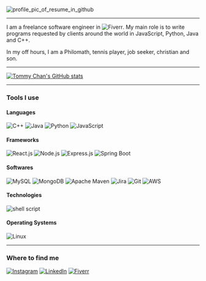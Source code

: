 ![profile_pic_of_resume_in_github](https://user-images.githubusercontent.com/66003316/204924036-5c3bcb43-52ad-4d38-ae40-e10fd0ef5193.png)
***
I am a freelance software engineer in ![Fiverr](https://www.fiverr.com/tommy__chan?public_mode=true). My main role is to write programs requested by clients around the world in JavaScript, Python, Java and C++.</br>

In my off hours, I am a Philomath, tennis player, job seeker, christian and son.</br>

***
[![Tommy Chan's GitHub stats](https://github-readme-stats.vercel.app/api?username=tommy-khc&count_private=true&show_icons=true)](https://github.com/tommy-khc/github-readme-stats)
***
### Tools I use
#### Languages</br>
![C++](https://img.shields.io/badge/C%2B%2B-00599C?style=for-the-badge&logo=c%2B%2B&logoColor=white)
![Java](https://img.shields.io/badge/java-%23ED8B00.svg?style=for-the-badge&logo=java&logoColor=white)
![Python](https://img.shields.io/badge/Python-FFD43B?style=for-the-badge&logo=python&logoColor=blue)
![JavaScript](https://img.shields.io/badge/JavaScript-323330?style=for-the-badge&logo=javascript&logoColor=F7DF1E)</br>
#### Frameworks</br>
![React.js](https://img.shields.io/badge/React-20232A?style=for-the-badge&logo=react&logoColor=61DAFB)
![Node.js](https://img.shields.io/badge/node.js-6DA55F?style=for-the-badge&logo=node.js&logoColor=white)
![Express.js](https://img.shields.io/badge/express.js-%23404d59.svg?style=for-the-badge&logo=express&logoColor=%2361DAFB)
![Spring Boot](https://img.shields.io/badge/Spring_Boot-F2F4F9?style=for-the-badge&logo=spring-boot)</br>
#### Softwares</br>
![MySQL](https://img.shields.io/badge/MySQL-005C84?style=for-the-badge&logo=mysql&logoColor=white)
![MongoDB](https://img.shields.io/badge/MongoDB-4EA94B?style=for-the-badge&logo=mongodb&logoColor=white)
![Apache Maven](https://img.shields.io/badge/Apache%20Maven-C71A36?style=for-the-badge&logo=Apache%20Maven&logoColor=white)
![Jira](https://img.shields.io/badge/Jira-0052CC?style=for-the-badge&logo=Jira&logoColor=white)
![Git](https://img.shields.io/badge/GIT-E44C30?style=for-the-badge&logo=git&logoColor=white)
![AWS](https://img.shields.io/badge/Amazon_AWS-FF9900?style=for-the-badge&logo=amazonaws&logoColor=white)</br>
#### Technologies</br>
![shell script](https://img.shields.io/badge/Shell_Script-121011?style=for-the-badge&logo=gnu-bash&logoColor=white)</br>
#### Operating Systems</br>
![Linux](https://img.shields.io/badge/Linux-FCC624?style=for-the-badge&logo=linux&logoColor=black)</br>
***
### Where to find me
[![Instagram](https://img.shields.io/badge/Instagram-E4405F?style=for-the-badge&logo=instagram&logoColor=white)](https://www.instagram.com/tommy.chan.hihi/)
[![LinkedIn](https://img.shields.io/badge/LinkedIn-0077B5?style=for-the-badge&logo=linkedin&logoColor=white)](https://www.linkedin.com/in/tommy--chan/)
[![Fiverr](https://img.shields.io/badge/fiverr-1DBF73?style=for-the-badge&logo=fiverr&logoColor=white)](https://www.fiverr.com/tommy__chan?public_mode=true)</br>
